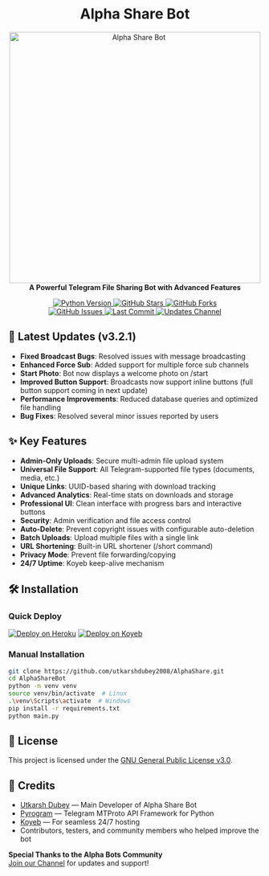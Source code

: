 <h1 align="center">Alpha Share Bot</h1>

<p align="center">
  <a href="https://github.com/utkarshdubey2008/AlphaShare">
    <img src="https://envs.sh/SlS.jpg" alt="Alpha Share Bot" width="500">
  </a>
  <br>
  <b>A Powerful Telegram File Sharing Bot with Advanced Features</b>
</p>

<p align="center">
  <a href="https://python.org">
    <img src="https://img.shields.io/badge/Python-3.11.6-blue?style=for-the-badge&logo=python" alt="Python Version">
  </a>
  <a href="https://github.com/utkarshdubey2008/AlphaShare/stargazers">
    <img src="https://img.shields.io/github/stars/utkarshdubey2008/AlphaShare?style=for-the-badge" alt="GitHub Stars">
  </a>
  <a href="https://github.com/utkarshdubey2008/AlphaShare/fork">
    <img src="https://img.shields.io/github/forks/utkarshdubey2008/AlphaShare?style=for-the-badge" alt="GitHub Forks">
  </a>
  <br>
  <a href="https://github.com/utkarshdubey2008/AlphaShare/issues">
    <img src="https://img.shields.io/github/issues/utkarshdubey2008/AlphaShareBot?style=for-the-badge" alt="GitHub Issues">
  </a>
  <a href="https://github.com/utkarshdubey2008/AlphaShare/network/members">
    <img src="https://img.shields.io/github/last-commit/utkarshdubey2008/AlphaShare?style=for-the-badge" alt="Last Commit">
  </a>
  <a href="https://t.me/Thealphabotz">
    <img src="https://img.shields.io/badge/Updates-Channel-blue?style=for-the-badge&logo=telegram" alt="Updates Channel">
  </a>
</p>

## 🚀 Latest Updates (v3.2.1)

- **Fixed Broadcast Bugs**: Resolved issues with message broadcasting
- **Enhanced Force Sub**: Added support for multiple force sub channels
- **Start Photo**: Bot now displays a welcome photo on /start
- **Improved Button Support**: Broadcasts now support inline buttons (full button support coming in next update)
- **Performance Improvements**: Reduced database queries and optimized file handling
- **Bug Fixes**: Resolved several minor issues reported by users

## ✨ Key Features

- **Admin-Only Uploads**: Secure multi-admin file upload system
- **Universal File Support**: All Telegram-supported file types (documents, media, etc.)
- **Unique Links**: UUID-based sharing with download tracking
- **Advanced Analytics**: Real-time stats on downloads and storage
- **Professional UI**: Clean interface with progress bars and interactive buttons
- **Security**: Admin verification and file access control
- **Auto-Delete**: Prevent copyright issues with configurable auto-deletion
- **Batch Uploads**: Upload multiple files with a single link
- **URL Shortening**: Built-in URL shortener (/short command)
- **Privacy Mode**: Prevent file forwarding/copying
- **24/7 Uptime**: Koyeb keep-alive mechanism

## 🛠️ Installation

### Quick Deploy

[![Deploy on Heroku](https://www.herokucdn.com/deploy/button.svg)](https://heroku.com/deploy?template=https://github.com/utkarshdubey2008/AlphaShare)
[![Deploy on Koyeb](https://www.koyeb.com/static/images/deploy/button.svg)](https://youtu.be/2EKt3nVcY6E?si=NKMlRw3qx6eaWjNU)

### Manual Installation

```bash
git clone https://github.com/utkarshdubey2008/AlphaShare.git
cd AlphaShareBot
python -m venv venv
source venv/bin/activate  # Linux
.\venv\Scripts\activate  # Windows
pip install -r requirements.txt
python main.py
```
## 📜 License

This project is licensed under the [GNU General Public License v3.0](https://github.com/utkarshdubey2008/Alphashare/blob/main/License).

## 🙏 Credits

- [Utkarsh Dubey](https://github.com/utkarshdubey2008) — Main Developer of Alpha Share Bot  
- [Pyrogram](https://github.com/pyrogram/pyrogram) — Telegram MTProto API Framework for Python 
- [Koyeb](https://www.koyeb.com/) — For seamless 24/7 hosting  
- Contributors, testers, and community members who helped improve the bot  

**Special Thanks to the Alpha Bots Community**  
[Join our Channel](https://t.me/Thealphabotz) for updates and support!


